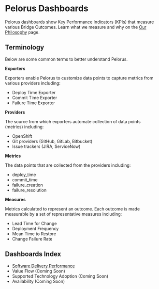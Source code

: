 # Pelorus Dashboards
Pelorus dashboards show Key Performance Indicators (KPIs) that measure various Bridge Outcomes. Learn what we measure and why on the [Our Philosophy](https://github.com/konveyor/konveyor.github.io/blob/main/content/Pelorus/philosophy.md) page.

## Terminology
Below are some common terms to better understand Pelorus.

**Exporters**

Exporters enable Pelorus to customize data points to capture metrics from various providers including:
* Deploy Time Exporter
* Commit Time Exporter
* Failure Time Exporter

**Providers**

The source from which exporters automate collection of data points (metrics) including:
* OpenShift
* Git providers (GitHub, GitLab, Bitbucket)
* Issue trackers (JIRA, ServiceNow)

**Metrics**

The data points that are collected from the providers including:
* deploy_time
* commit_time
* failure_creation
* failure_resolution

**Measures**

Metrics calculated to represent an outcome. Each outcome is made measurable by a set of representative measures including:
* Lead Time for Change
* Deployment Frequency
* Mean Time to Restore
* Change Failure Rate

## Dashboards Index

* [Software Delivery Performance](dashboards/SoftwareDeliveryPerformance.md)
* Value Flow (Coming Soon)
* Supported Technology Adoption (Coming Soon)
* Availability (Coming Soon)
